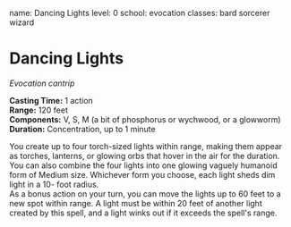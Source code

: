name: Dancing Lights
level: 0
school: evocation
classes: bard
         sorcerer
         wizard

# Dancing Lights 
_Evocation cantrip_ 

**Casting Time:** 1 action    
**Range:** 120 feet    
**Components:** V, S, M (a bit of phosphorus or wychwood, or a glowworm)    
**Duration:** Concentration, up to 1 minute 

You create up to four torch-sized lights within range, making them appear as torches, lanterns, or glowing orbs that hover in the air for the duration. You can also combine the four lights into one glowing vaguely humanoid form of Medium size. Whichever form you choose, each light sheds dim light in a 10- foot radius.    
As a bonus action on your turn, you can move the lights up to 60 feet to a new spot within range. A light must be within 20 feet of another light created by this spell, and a light winks out if it exceeds the spell's range.